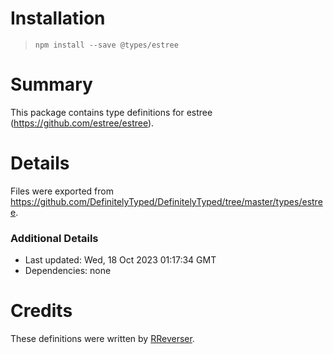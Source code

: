 # Installation

> `npm install --save @types/estree`

# Summary

This package contains type definitions for estree (https://github.com/estree/estree).

# Details

Files were exported from https://github.com/DefinitelyTyped/DefinitelyTyped/tree/master/types/estree.

### Additional Details

* Last updated: Wed, 18 Oct 2023 01:17:34 GMT
* Dependencies: none

# Credits

These definitions were written by [RReverser](https://github.com/RReverser).
